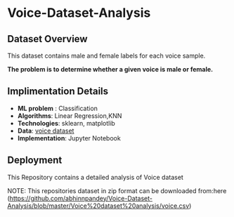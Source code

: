 # Voice-Dataset-Analysis
## Dataset Overview

This dataset contains male and female labels for each voice sample. 

**The problem is to determine whether a given voice is male or female.**

## Implimentation Details

- **ML problem** : Classification
- **Algorithms**: Linear Regression,KNN
- **Technologies**: sklearn, matplotlib
- **Data**: [voice dataset](https://github.com/abhinnpandey/Voice-Dataset-Analysis/blob/master/Voice%20dataset%20analysis/voice.csv)  
- **Implementation**: Jupyter Notebook


## Deployment
This Repository contains a detailed analysis of Voice dataset

NOTE: 
This repositories dataset in zip format can be downloaded from:here (https://github.com/abhinnpandey/Voice-Dataset-Analysis/blob/master/Voice%20dataset%20analysis/voice.csv) 
